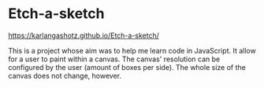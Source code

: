 # Etch-a-sketch 
https://karlangashotz.github.io/Etch-a-sketch/

This is a project whose aim was to help me learn code in JavaScript.
It allow for a user to  paint within a canvas. The canvas' resolution can be configured by the user (amount of boxes per side).
The whole size of the canvas does not change, however.
